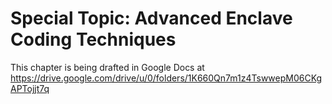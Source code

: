 Special Topic: Advanced Enclave Coding Techniques
==========================

This chapter is being drafted in Google Docs at
https://drive.google.com/drive/u/0/folders/1K660Qn7m1z4TswwepM06CKgAPTojjt7q
